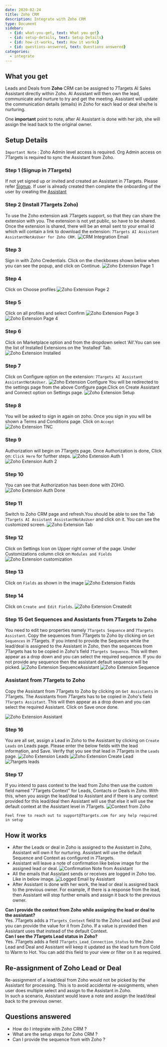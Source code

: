 ```yaml
---
date: 2020-02-24
title: Zoho CRM 
description: Integrate with Zoho CRM 
type: Document
sidebar:
  - {id: what-you-get, text: What you get}
  - {id: setup-details, text: Setup Details}
  - {id: how-it-works, text: How it works}
  - {id: questions-answered, text: Questions answered}
categories:
  - integrate
---
```


## What you get
Leads and Deals from **Zoho** CRM can be assigned to 7Targets AI Sales Assistant directly within Zoho. AI Assistant will then own the lead, communicate and nurture to try and get the meeting. Assistant will update the communication details (emails) in Zoho for each lead or deal she/he is nurturing. 

One **important** point to note, after AI Assistant is done with her job, she will assign the lead back to the original owner. 

## Setup Details

`Important Note` : Zoho Admin level access is required. Org Admin access on 7Targets is required to sync the Assistant from Zoho.

### Step 1 (Signup in 7Targets)
If not yet signed up or invited and created an Assistant in 7Targets. Please refer [Signup](../../getting-started/signup/). If user is already created then complete the onboarding of the user by creating the [Assistant](../../getting-started/create-your-assistant/)  

### Step 2 (Install 7Targets Zoho)
To use the Zoho extension ask 7Targets support, so that they can share the extension with you. The extension is not yet public, so have to be shared. Once the extension is shared, there will be an email sent to your email id which will contain a link to download the extension: `7Targets AI Assistant AssistantNotAsUser for Zoho CRM.` ![CRM Integration Email](../../images/CRM-Integration-Email.png)

### Step 3
Sign  in with Zoho Credentials. Click on the checkboxes shown below when you can see the popup, and click on Continue. ![Zoho Extension Page 1](../../images/zoho-extension-page1.png)

### Step 4 
Click on Choose profiles
![Zoho Extension Page 2](../../images/zoho-extension-page2.png)

### Step 5
Click on all profiles and select Confirm
![Zoho Extension Page 3](../../images/zoho-extension-page3.png)
![Zoho Extension Page 4](../../images/zoho-extension-page4.png)

### Step 6
Click on Marketplace option and from the dropdown select ‘All’.You can see the list of Installed Extensions on the ‘Installed’ Tab. 
![Zoho Extension Installed](../../images/zoho-extension-installed.png)

### Step 7
Click on Configure option on the extension: `7Targets AI Assistant AssistantNotAsUser.`
![Zoho Extension Configure](../../images/zoho-extension-configure.png)
You will be redirected to the settings page from the above Configure page.Click on Create Assistant and Connect option on Settings page.
![Zoho Extension Setup](../../images/zoho-extension-setup.png)

### Step 8
You will be asked to sign in again on zoho. Once you sign in you will be shown a Terms and Conditions page. Click on `Accept`
![Zoho Extension TNC](../../images/zoho-extension-TNC.png)

### Step 9
Authorization will begin on 7Targets page.	Once Authorization is done, Click on: `Click Here` for further steps.
![Zoho Extension Auth 1](../../images/zoho-extension-auth1.png)
![Zoho Extension Auth 2](../../images/zoho-extension-auth2.png)

### Step 10
You can see that Authorization has been done with ZOHO. 
![Zoho Extension Auth Done](../../images/zoho-extension-auth-done.png)

### Step 11
Switch to Zoho CRM page and refresh.You should be able to see the Tab `7Targets AI Assistant AssistantNotAsUser` and click on it.	You can see the customized screen.
![Zoho Extension Tab](../../images/zoho-extension-tab.png)

### Step 12
Click on Settings Icon on Upper right corner of the page. Under Customizations column click on `Modules and Fields`
![Zoho Extension customization](../../images/zoho-extension-customization.png)

### Step 13
Click on `Fields` as shown in the image
![Zoho Extension Fields](../../images/zoho-extension-fields.png)

### Step 14
Click on `Create and Edit Fields`.
![Zoho Extension Createdit](../../images/zoho-extension-Createdit.png)

### Step 15 Get Sequences and Assistants from 7Targets to Zoho
You need to edit two properties namely `7Targets Sequence` and `7Targets Assistant`. 
Copy the sequences from 7Targets to Zoho by clicking on `Get Sequences` in 7Targets. If you intend to provide the Sequence while the lead/deal is assigned to the Assistant in Zoho, then the sequences from 7Targets has to be copied in Zoho's field `7Targets Sequence`. This will then appear as a drop down and you can select the required sequence. 
If you do not provide any sequence then the assistant default sequence will be picked. 
![Zoho Extension SequenceAssistant](../../images/zoho-extension-SequenceAssistant.png)
![Zoho Extension Sequence](../../images/zoho-extension-schedule.png)
### Assistant from 7Targets to Zoho 
Copy the Assistant from 7Targets to Zoho by clicking on `Get Assistants` in 7Targets. The Assistants from 7Targets has to be copied in Zoho's field `7Targets Assistant`. This will then appear as a drop down and you can select the required Assistant. Click on Save once done.

![Zoho Extension Assistant](../../images/zoho-extension-assistant.png)

### Step 16
You are all set, assign a Lead in Zoho to the Assistant by clicking on `Create Leads` on Leads page. Please enter the below fields with the lead information, and Save.  Verify that you see that lead in 7Targets in the `Leads` page. 
![Zoho Extension Leads](../../images/zoho-extension-leads.png)
![Zoho Extension Create Lead](../../images/zoho-extension-createlead.png)
![7targets leads](../../images/7targets-leads.png)

### Step 17
If you intend to pass context to the lead from Zoho then use the custom field named "7Targets Context" for Leads, Contacts or Deals in Zoho. With this, when you assign the lead/deal to Assistant and if there is any context provided for this lead/deal then Assistant will use that else it will use the default context at the Assistant level in 7Targets.
![Context from Zoho](../../images/context-in-zoho.png)

`Feel free to reach out to support@7targets.com for any help required in setup`

## How it works
- After the Leads or deal in Zoho is assigned to the Assistant in Zoho, Assistant will own it for nurturing. Assistant will use the default Sequence and Context as configured in 7Targets.
- Assistant will leave a note of confirmation like below image for the assigned  lead or deal.
![Confirmation Note from Assistant](../../images/hubspot-7targets-confirmation-note.png)
- All the emails that Assistant sends or receives are logged in Zoho too. Like in below image. 
![Logged Email by Assistant](../../images/hubspot-7targets-email.png)
- After Assistant is done with her work, the lead or deal is assigned back to the previous owner. For example, if there is a response from the lead, then Assistant will stop further emails and assign it back to the previous owner. 

**Can I provide the context from Zoho while assigning the lead or deal to the assistant?**  
Yes. 7Targets adds a `7Targets_Context` field to the Zoho Lead and Deal and you can provide the value for it from Zoho. If a value is provided then Assistant uses that instead of the default Context.  
**Can I see the 7Targets Lead status in Zoho?**  
Yes. 7Targets adds a field `7Targets_Lead_Connection_Status` to the Zoho Lead and Deal and Assistant will keep it updated as the lead turn from Cold to Warm to Hot. You can add this field to your view or filter on it as required. 

## Re-assignment of Zoho Lead or Deal
Re-assignment of a lead/deal from Zoho would not be picked by the Assistant for processing. This is to avoid accidental re-assignments, when user does multiple select and assign to the Assistant in Zoho.  
In such a scenario, Assistant would leave a note and assign the lead/deal back to the previous owner.

## Questions answered
- How do I integrate with Zoho CRM ?
- What are the setup steps for Zoho CRM ?
- Can I provide the sequence from with Zoho ?


